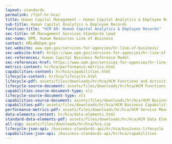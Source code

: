 ```yaml
---
layout: standards
permalink: /fibf-hr-hca/
title: Human Capital Management - Human Capital Analytics & Employee Records
sub-title: Human Capital Analytics & Employee Records
function-title: "HCM A9: Human Capital Analytics & Employee Records"
sec-title: HR Management Services Standards Lead
sec-name: OPM, Human Resources Line of Business
contact: HRLoB@opm.gov
sec-website: www.opm.gov/services-for-agencies/hr-line-of-business/
sec-website-href: https://www.opm.gov/services-for-agencies/hr-line-of-business/
sec-references: Human Capital Business Reference Model
sec-references-href: https://www.opm.gov/services-for-agencies/hr-line-of-business/hc-business-reference-model/
metrics-content: hr/hca/performance-metrics.html
capabilities-content: hr/hca/capabilities.html
lifecycle-content: hr/hca/lifecycle.html
lifecycle-pdf: assets/files/downloads/hr/hca/HCM Functions and Activities_A9 (Workforce Analytics & Employee Records).xlsx
lifecycle-source-document: assets/files/downloads/hr/hca/HCM Functions and Activities_A9 (Workforce Analytics & Employee Records).xlsx
capabilities-source-document-type: xls
lifecycle-source-document-type: xls
capabilities-source-document: assets/files/downloads/hr/hca/HCM Business Capabilities_A9 (Workforce Analytics & Employee Records).xlsx
capabilities-pdf: assets/files/downloads/hr/hca/HCM Business Capabilities_A9 (Workforce Analytics & Employee Records).xlsx
performance-metrics-pdf: assets/files/downloads/hr/hca/HCM Service Measures_A9 (Workforce Analytics & Employee Records).xlsx
data-elements-content: hr/hca/data-elements.html
standard-data-elements-pdf: assets/files/downloads/hr/hca/HCM Data Elements_A9 (Workforce Analytics & Employee Records).xlsx
all-zip: assets/files/downloads/hr/hca/hca.zip
lifecycle-json-api: /business-standards-api/hr/hca/business-lifecycle
capabilities-json-api: /business-standards-api/hr/hca/capabilities
---
```

